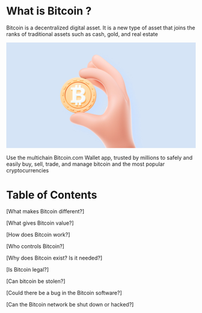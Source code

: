 # What is Bitcoin ?

 Bitcoin is a decentralized digital asset. It is a new type of asset that joins the ranks of traditional assets such as cash, gold, and real estate

![alt text](image1.webp)

 Use the multichain Bitcoin.com Wallet app, trusted by millions to safely and easily buy, sell, trade, and manage bitcoin and the most popular cryptocurrencies

# Table of Contents

 [What makes Bitcoin different?]

 [What gives Bitcoin value?]

 [How does Bitcoin work?]

 [Who controls Bitcoin?]

 [Why does Bitcoin exist? Is it needed?]

 [Is Bitcoin legal?]

 [Can bitcoin be stolen?]

 [Could there be a bug in the Bitcoin software?]

 [Can the Bitcoin network be shut down or hacked?]
